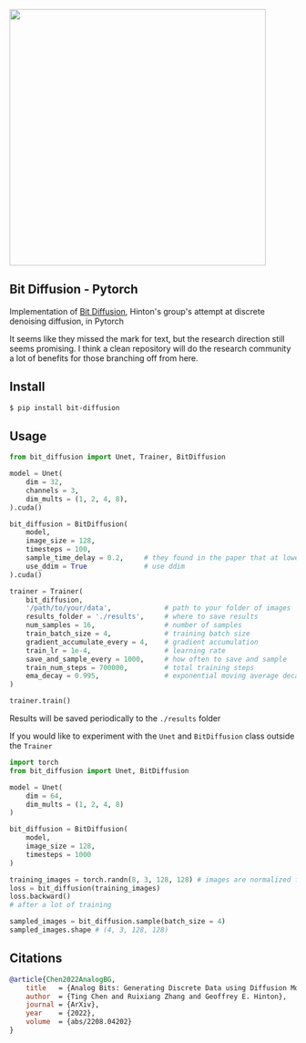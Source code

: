 <img src="./bit-diffusion.png" width="450px"></img>

## Bit Diffusion - Pytorch

Implementation of <a href="https://arxiv.org/abs/2208.04202">Bit Diffusion</a>, Hinton's group's attempt at discrete denoising diffusion, in Pytorch

It seems like they missed the mark for text, but the research direction still seems promising. I think a clean repository will do the research community a lot of benefits for those branching off from here.

## Install

```bash
$ pip install bit-diffusion
```

## Usage

```python
from bit_diffusion import Unet, Trainer, BitDiffusion

model = Unet(
    dim = 32,
    channels = 3,
    dim_mults = (1, 2, 4, 8),
).cuda()

bit_diffusion = BitDiffusion(
    model,
    image_size = 128,
    timesteps = 100,
    sample_time_delay = 0.2,     # they found in the paper that at lower number of timesteps, a time delay during sampling of greater than 0 helps FID. as timesteps increases, this time difference can be set to 0 as it does not help
    use_ddim = True              # use ddim
).cuda()

trainer = Trainer(
    bit_diffusion,
    '/path/to/your/data',             # path to your folder of images
    results_folder = './results',     # where to save results
    num_samples = 16,                 # number of samples
    train_batch_size = 4,             # training batch size
    gradient_accumulate_every = 4,    # gradient accumulation
    train_lr = 1e-4,                  # learning rate
    save_and_sample_every = 1000,     # how often to save and sample
    train_num_steps = 700000,         # total training steps
    ema_decay = 0.995,                # exponential moving average decay
)

trainer.train()
```

Results will be saved periodically to the `./results` folder

If you would like to experiment with the `Unet` and `BitDiffusion` class outside the `Trainer`

```python
import torch
from bit_diffusion import Unet, BitDiffusion

model = Unet(
    dim = 64,
    dim_mults = (1, 2, 4, 8)
)

bit_diffusion = BitDiffusion(
    model,
    image_size = 128,
    timesteps = 1000
)

training_images = torch.randn(8, 3, 128, 128) # images are normalized from 0 to 1
loss = bit_diffusion(training_images)
loss.backward()
# after a lot of training

sampled_images = bit_diffusion.sample(batch_size = 4)
sampled_images.shape # (4, 3, 128, 128)
```

## Citations

```bibtex
@article{Chen2022AnalogBG,
    title   = {Analog Bits: Generating Discrete Data using Diffusion Models with Self-Conditioning},
    author  = {Ting Chen and Ruixiang Zhang and Geoffrey E. Hinton},
    journal = {ArXiv},
    year    = {2022},
    volume  = {abs/2208.04202}
}
```
